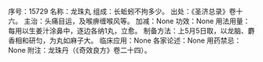 序号：15729
名称：龙珠丸
组成：长蚯蚓不拘多少。
出处：《圣济总录》卷十六。
主治：头痛目运，及喉痹缠喉风等。
加减：None
功效：None
用法用量：每用以生姜汁涂鼻中，逐边各纳1丸，立愈。
制备方法：上5月5日取，以龙脑、麝香相和研匀，为丸如麻子大。
临床应用：None
各家论述：None
用药禁忌：None
附注：龙珠丹（《奇效良方》卷二十四）。
